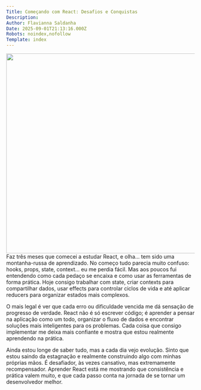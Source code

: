 ```yaml
---
Title: Começando com React: Desafios e Conquistas
Description: 
Author: Flavianna Saldanha
Date: 2025-09-01T21:13:16.000Z
Robots: noindex,nofollow
Template: index
---
```

<p><a href="https://media2.dev.to/dynamic/image/width=800%2Cheight=%2Cfit=scale-down%2Cgravity=auto%2Cformat=auto/https%3A%2F%2Fdev-to-uploads.s3.amazonaws.com%2Fuploads%2Farticles%2F0werr6glyfslrixw4j0j.png" class="article-body-image-wrapper"><img src="https://media2.dev.to/dynamic/image/width=800%2Cheight=%2Cfit=scale-down%2Cgravity=auto%2Cformat=auto/https%3A%2F%2Fdev-to-uploads.s3.amazonaws.com%2Fuploads%2Farticles%2F0werr6glyfslrixw4j0j.png" alt=" " width="800" height="533"></a> Faz três meses que comecei a estudar React, e olha… tem sido uma montanha-russa de aprendizado. No começo tudo parecia muito confuso: hooks, props, state, context… eu me perdia fácil. Mas aos poucos fui entendendo como cada pedaço se encaixa e como usar as ferramentas de forma prática. Hoje consigo trabalhar com state, criar contexts para compartilhar dados, usar effects para controlar ciclos de vida e até aplicar reducers para organizar estados mais complexos.</p>

<p>O mais legal é ver que cada erro ou dificuldade vencida me dá sensação de progresso de verdade. React não é só escrever código; é aprender a pensar na aplicação como um todo, organizar o fluxo de dados e encontrar soluções mais inteligentes para os problemas. Cada coisa que consigo implementar me deixa mais confiante e mostra que estou realmente aprendendo na prática.</p>

<p>Ainda estou longe de saber tudo, mas a cada dia vejo evolução. Sinto que estou saindo da estagnação e realmente construindo algo com minhas próprias mãos. É desafiador, às vezes cansativo, mas extremamente recompensador. Aprender React está me mostrando que consistência e prática valem muito, e que cada passo conta na jornada de se tornar um desenvolvedor melhor.</p>

